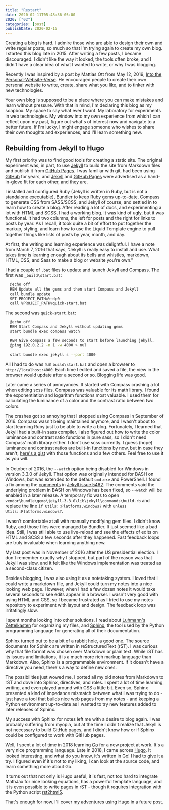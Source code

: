 ```yaml
---
title: "Restart"
date: 2020-02-11T05:48:36-05:00
2020: ["02"]
categories: [post]
publishDate: 2020-02-15
---
```


Creating a blog is hard. I admire those who are able to design their own and write regular posts, so much so that I'm trying again to create my own blog. I started this blog late in 2015. After writing a few posts, I became discouraged. I didn't like the way it looked, the tools often broke, and I didn't have a clear idea of what I wanted to write, or why I was blogging.
<!--more-->

Recently I was inspired by a post by Mattias Ott from May 12, 2019, [Into the Personal-Website-Verse][personal website verse]. He encouraged people to create their own personal website to write, create, share what you like, and to tinker with new technologies.

Your own blog is supposed to be a place where you can make mistakes and learn without pressure. With that in mind, I'm declaring this blog as my soapbox. My space to say what ever I want. My laboratory for experiments in web technologies. My window into my own experience from which I can reflect upon my past, figure out what's of interest now and navigate to a better future. If I'm lucky, I might engage someone who wishes to share their own thoughts and experiences, and I'll learn something new.

## Rebuilding from Jekyll to Hugo

My first priority was to find good tools for creating a static site. The original experiment was, in part, to use [Jekyll] to build the site from Markdown files and publish it from [GitHub Pages]. I was familiar with git, had been using [GitHub] for years, and [Jekyll] and [GitHub Pages] were advertised as a hand-in-glove fit for each other, and they are.

I installed and configured Ruby (Jekyll is written in Ruby, but is not a standalone executable), Bundler to keep Ruby gems up-to-date, Compass to generate CSS from SASS/SCSS, and Jekyll of course, and settled in to learn how to create a blog. After reading a lot of docs, and experimenting a lot with HTML and SCSS, I had a working blog. It was kind of ugly, but it was functional. It had two columns, the left for posts and the right for links to posts by year. As I recall, it took quite a bit of effort to put together the markup, styling, and learn how to use the Liquid Template engine to pull together things like lists of posts by year, month, and day.

At first, the writing and learning experience was delightful. I have a note from March 7, 2016 that says, "Jekyll is really easy to install and use. What takes time is learning enough about its bells and whistles, markdown, HTML, CSS, and Sass to make a blog or website you're own."

I had a couple of `.bat` files to update and launch Jekyll and Compass. The first was `_build\start.bat`:

```html
  @echo off
  REM Update all the gems and then start Compass and Jekyll
  call bundle update
  SET PROJECT_PATH=%~dp0
  call %PROJECT_PATH%quick-start.bat
```

The second was `quick-start.bat`:

```sh
  @echo off
  REM Start Compass and Jekyll without updating gems
  start bundle exec compass watch

  REM Give compass a few seconds to start before launching jekyll.
  @ping 192.0.2.2 -n 1 -w 4000 > nul

  start bundle exec jekyll s --port 4000
```

All I had to do was run `build\start.bat` and open a browser to `http://localhost:4000`. Each time I edited and saved a file, the view in the browser would update after a second or so. Blogging life was good.

Later came a series of annoyances. It started with Compass crashing a lot when editing scss files. Compass was valuable for its math library. I found the exponentiation and logarithm functions most valuable. I used them for calculating the luminance of a color and the contrast ratio between two colors.

The crashes got so annoying that I stopped using Compass in September of 2016. Compass wasn't being maintained anymore, and I wasn't about to start learning Ruby just to be able to write a blog. Fortunately, I learned that Jekyll had a built-in sass compiler. I also figured out how to write the color luminance and contrast ratio functions in pure sass, so I didn't need Compass' math library either. I don't use scss currently. I guess (hope) luminance and contrast ratios are built-in functions by now, but in case they aren't, [here's a gist](https://gist.github.com/dbc60/451f16c588b806967b706b45829e49dc) with those functions and a few others. Feel free to use it as you will.

In October of 2016, the `--watch` option being disabled for Windows in version 3.3.0 of Jekyll. That option was originally intended for BASH on Windows, but was extended to the default `cmd.exe` and PowerShell. I found a fix among the [comments](https://github.com/jekyll/jekyll/issues/5462#issuecomment-253982908) in [Jekyll issue 5462](https://github.com/jekyll/jekyll/issues/5462). The comments said the underlying problem in BASH on Windows has been fixed, so `--watch` will be enabled in a later release. A temporary fix was to open `vendor\bundle\gems\jekyll-3.3.0\lib\jekyll\commands\build.rb` and replace the line `if Utils::Platforms.windows?` with `unless Utils::Platforms.windows?`.

I wasn't comfortable at all with manually modifying gem files. I didn't know Ruby, and those files were managed by Bundler. It just seemed like a bad idea. Still, I was still able to use live-reload and see the effects of edits on HTML and SCSS a few seconds after they happened. Fast feedback loops are truly invaluable when learning anything new.

My last post was in November of 2016 after the US presidential election. I don't remember exactly why I stopped, but part of the reason was that Jekyll was slow, and it felt like the Windows implementation was treated as a second-class citizen.

Besides blogging, I was also using it as a notetaking system. I loved that I could write a markdown file, and Jekyll could turn my notes into a nice looking web page. However, when I had a few dozen notes it would take several seconds to see edits appear in a browser. I wasn't very good with using HTML and CSS, so I became frustrated as I tried to use my notes repository to experiment with layout and design. The feedback loop was irritatingly slow.

I spent months looking into other solutions. I read about [Luhmann's Zettelkasten](http://takingnotenow.blogspot.com/2007/12/luhmanns-zettelkasten.html) for organizing my files, and [Sphinx](http://www.sphinx-doc.org/en/stable/), the tool used by the Python programming language for generating all of their documentation.

Sphinx turned out to be a bit of a rabbit hole, a good one. The source documents for Sphinx are written in reStructuredText (rST). I was curious why that file format was chosen over Markdown or plain text. While rST has its issues and limitations, it is a much more rich markup language than Markdown. Also, Sphinx is a programmable environment. If it doesn't have a directive you need, there's a way to define new ones.

The possibilities just wowed me. I ported all my old notes from Markdown to rST and dove into Sphinx, directives, and roles. I spent a lot of time learning, writing, and even played around with CSS a little bit. Even so, Sphinx presented a kind of impedance mismatch between what I was trying to do - just have a tool that builds nice web pages from my notes - and keeping a Python environment up-to-date as I wanted to try new features added to later releases of Sphinx.

My success with Sphinx for notes left me with a desire to blog again. I was probably suffering from myopia, but at the time I didn't realize that Jekyll is not necessary to build GitHub pages, and I didn't know how or if Sphinx could be configured to work with GitHub pages.

Well, I spent a lot of time in 2018 learning [Go][golang] for a new project at work. It's a very nice programming language. Late in 2018, I came across [Hugo]. It looked interesting, and what do you know, it's written in Go! I had to give it a try. I figured even if it's not to my liking, I can look at the source code, and learn something more about Go.

It turns out that not only is Hugo useful, it is fast, not too hard to integrate MathJax for nice looking equations, has a powerful template language, and it is even possible to write pages in rST - though it requires integration with the Python script [rst2html5].

That's enough for now. I'll cover my adventures using [Hugo] in a future post.

[personal website verse]: https://matthiasott.com/articles/into-the-personal-website-verse
[dbc60]: https://douglascuthbertson.com
[jekyll]: https://jekyllrb.com/
[github pages]: https://pages.github.com/
[github]: https://github.com/
[rst2html5]: https://pypi.org/project/rst2html5/
[golang]: https://golang.org/
[hugo]:  https://gohugo.io/
